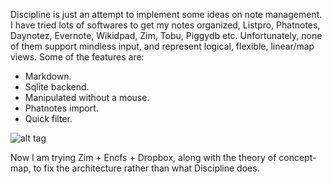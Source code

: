 Discipline is just an attempt to implement some ideas on note management. I have tried lots of softwares to get my notes organized, Listpro, Phatnotes, Daynotez, Evernote, Wikidpad, Zim, Tobu, Piggydb etc. Unfortunately, none of them support mindless input, and represent logical, flexible, linear/map views. Some of the features are:
* Markdown.
* Sqlite backend.
* Manipulated without a mouse.
* Phatnotes import.
* Quick filter.

![alt tag](https://raw.github.com/sharpevo/discipline/master/screenshot.jpg)

Now I am trying Zim + Encfs + Dropbox, along with the theory of concept-map, to fix the architecture rather than what Discipline does.
